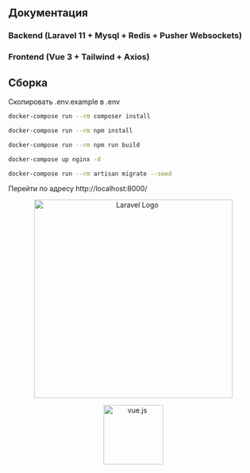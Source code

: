 ## Документация

### Backend (Laravel 11 + Mysql + Redis + Pusher Websockets)

### Frontend (Vue 3 + Tailwind + Axios)

## Сборка

Скопировать .env.example в .env

```bash
docker-compose run --rm composer install
```

```bash
docker-compose run --rm npm install
```

```bash
docker-compose run --rm npm run build
```

```bash
docker-compose up nginx -d
```

```bash
docker-compose run --rm artisan migrate --seed
```

Перейти по адресу http://localhost:8000/

<p align="center"><a href="https://laravel.com" target="_blank"><img src="https://raw.githubusercontent.com/laravel/art/master/logo-lockup/5%20SVG/2%20CMYK/1%20Full%20Color/laravel-logolockup-cmyk-red.svg" width="400" alt="Laravel Logo"></a></p>

[//]: # (smaller size)
<p align="center"><a href="https://vuejs.org" target="_blank"><img src="https://vuejs.org/images/logo.png"  width="120" height="120" alt="vue.js"></a></p>
